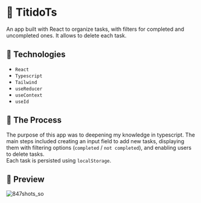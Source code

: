 # 🎀 TitidoTs

An app built with React to organize tasks, with filters for completed and uncompleted ones. It allows to delete each task.

## 📝 Technologies

- `React`
- `Typescript`
- `Tailwind`
- `useReducer`
- `useContext`
- `useId` 

## 🧠 The Process

The purpose of this app was to deepening my knowledge in typescript. The main steps included creating an input field to add new tasks, displaying them with filtering options (`completed` / `not completed`), and enabling users to delete tasks.  
Each task is persisted using `localStorage`.

## 🌆 Preview 
![847shots_so](https://github.com/user-attachments/assets/5ed86649-0e27-4065-aa44-770fc3f35386)
